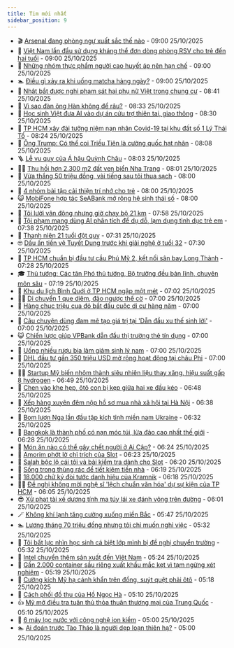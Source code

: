 ```yaml
---
title: Tim mới nhất
sidebar_position: 9
---
```


<!-- vnexpress-tin-moi-nhat:START -->
- 🎬 [Arsenal đang phòng ngự xuất sắc thế nào](https://vnexpress.net/arsenal-dang-phong-ngu-xuat-sac-the-nao-4955694.html) - 09:00 25/10/2025
- 🐎 [Việt Nam lần đầu sử dụng kháng thể đơn dòng phòng RSV cho trẻ đến hai tuổi](https://vnexpress.net/viet-nam-lan-dau-su-dung-khang-the-don-dong-phong-rsv-cho-tre-den-hai-tuoi-4955737.html) - 09:00 25/10/2025
- 🦍 [Những nhóm thực phẩm người cao huyết áp nên hạn chế](https://vnexpress.net/nhung-nhom-thuc-pham-nguoi-cao-huyet-ap-nen-han-che-4955671.html) - 09:00 25/10/2025
- 🏊 [Điều gì xảy ra khi uống matcha hàng ngày?](https://vnexpress.net/dieu-gi-xay-ra-khi-uong-matcha-hang-ngay-4955652.html) - 09:00 25/10/2025
- 🎊 [Nhật bắt được nghi phạm sát hại phụ nữ Việt trong chung cư](https://vnexpress.net/nhat-bat-duoc-nghi-pham-sat-hai-phu-nu-viet-trong-chung-cu-4955706.html) - 08:41 25/10/2025
- 🎃 [Vì sao đàn ông Hàn không để râu?](https://vnexpress.net/vi-sao-dan-ong-han-khong-de-rau-4955729.html) - 08:33 25/10/2025
- 🧰 [Học sinh Việt đưa AI vào dự án cứu trợ thiên tai, giao thông](https://vnexpress.net/hoc-sinh-viet-dua-ai-vao-du-an-cuu-tro-thien-tai-giao-thong-4955736.html) - 08:30 25/10/2025
- 🔭 [TP HCM xây đài tưởng niệm nạn nhân Covid-19 tại khu đất số 1 Lý Thái Tổ](https://vnexpress.net/tp-hcm-xay-dai-tuong-niem-nan-nhan-covid-19-tai-khu-dat-so-1-ly-thai-to-4955728.html) - 08:24 25/10/2025
- 🫶 [Ông Trump: Có thể coi Triều Tiên là cường quốc hạt nhân](https://vnexpress.net/ong-trump-co-the-coi-trieu-tien-la-cuong-quoc-hat-nhan-4955701.html) - 08:08 25/10/2025
- 🪜 [Lễ vu quy của Á hậu Quỳnh Châu](https://vnexpress.net/le-vu-quy-cua-a-hau-quynh-chau-4955710.html) - 08:03 25/10/2025
- 👨‍🏫 [Thu hồi hơn 2.300 m2 đất ven biển Nha Trang](https://vnexpress.net/thu-hoi-hon-2-300-m2-dat-ven-bien-nha-trang-4955722.html) - 08:01 25/10/2025
- 🎊 [Vừa thắng 50 triệu đồng, vài tiếng sau tôi thua sạch](https://vnexpress.net/vua-thang-50-trieu-dong-vai-tieng-sau-toi-thua-sach-4951489.html) - 08:00 25/10/2025
- 🎊 [4 nhóm bài tập cải thiện trí nhớ cho trẻ](https://vnexpress.net/4-nhom-bai-tap-cai-thien-tri-nho-cho-tre-4955645.html) - 08:00 25/10/2025
- 😺 [MobiFone hợp tác SeABank mở rộng hệ sinh thái số](https://vnexpress.net/mobifone-hop-tac-seabank-mo-rong-he-sinh-thai-so-4955641.html) - 08:00 25/10/2025
- 🐘 [Tôi lười vận động nhưng giờ chạy bộ 21 km](https://vnexpress.net/toi-luoi-van-dong-nhung-gio-chay-bo-21-km-4955715.html) - 07:58 25/10/2025
- 🌁 [Tội phạm mạng dùng AI phân tích để dụ dỗ, lạm dụng tình dục trẻ em](https://vnexpress.net/toi-pham-mang-dung-ai-phan-tich-de-du-do-lam-dung-tinh-duc-tre-em-4955700.html) - 07:38 25/10/2025
- 🐲 [Thanh niên 21 tuổi đột quỵ](https://vnexpress.net/thanh-nien-21-tuoi-dot-quy-4955705.html) - 07:31 25/10/2025
- 🤓 [Dấu ấn tiền vệ Tuyết Dung trước khi giải nghệ ở tuổi 32](https://vnexpress.net/dau-an-tien-ve-tuyet-dung-truoc-khi-giai-nghe-o-tuoi-32-4955684.html) - 07:30 25/10/2025
- 💪 [TP HCM chuẩn bị đầu tư cầu Phú Mỹ 2, kết nối sân bay Long Thành](https://vnexpress.net/tp-hcm-chuan-bi-dau-tu-cau-phu-my-2-ket-noi-san-bay-long-thanh-4955691.html) - 07:28 25/10/2025
- 🎓 [Thủ tướng: Các tân Phó thủ tướng, Bộ trưởng đều bản lĩnh, chuyên môn sâu](https://vnexpress.net/thu-tuong-cac-tan-pho-thu-tuong-bo-truong-deu-ban-linh-chuyen-mon-sau-4955689.html) - 07:19 25/10/2025
- 🫣 [Khu du lịch Bình Quới ở TP HCM ngập một mét](https://vnexpress.net/khu-du-lich-binh-quoi-o-tp-hcm-ngap-mot-met-4955697.html) - 07:02 25/10/2025
- 🧑‍💻 [Di chuyển 1 que diêm, đảo ngược thế cờ](https://vnexpress.net/cau-do-que-diem-di-chuyen-que-diem-di-chuyen-1-que-diem-dao-nguoc-the-co-4955426.html) - 07:00 25/10/2025
- 🐲 [Hàng chục triệu cua đỏ bắt đầu cuộc di cư hàng năm](https://vnexpress.net/hang-chuc-trieu-cua-do-bat-dau-cuoc-di-cu-hang-nam-4955348.html) - 07:00 25/10/2025
- 🌝 [Câu chuyện dùng đam mê tạo giá trị tại &#39;Dẫn đầu xu thế sinh lời&#39;](https://vnexpress.net/cau-chuyen-dung-dam-me-tao-gia-tri-tai-dan-dau-xu-the-sinh-loi-4955698.html) - 07:00 25/10/2025
- 😺 [Chiến lược giúp VPBank dẫn đầu thị trường thẻ tín dụng](https://vnexpress.net/chien-luoc-giup-vpbank-dan-dau-thi-truong-the-tin-dung-4955686.html) - 07:00 25/10/2025
- 🐎 [Uống nhiều rượu bia làm giảm sinh lý nam](https://vnexpress.net/uong-nhieu-ruou-bia-lam-giam-sinh-ly-nam-4955638.html) - 07:00 25/10/2025
- 🎡 [DHL đầu tư gần 350 triệu USD mở rộng hoạt động tại châu Phi](https://vnexpress.net/dhl-dau-tu-gan-350-trieu-usd-mo-rong-hoat-dong-tai-chau-phi-4953559.html) - 07:00 25/10/2025
- 👨‍🏫 [Startup Mỹ biến nhôm thành siêu nhiên liệu thay xăng, hiệu suất gấp 8 hydrogen](https://vnexpress.net/startup-my-bien-nhom-thanh-sieu-nhien-lieu-thay-xang-hieu-suat-gap-8-hydrogen-4955664.html) - 06:49 25/10/2025
- 🦆 [Chen vào khe hẹp, ôtô con bị kẹp giữa hai xe đầu kéo](https://vnexpress.net/chen-vao-khe-hep-oto-con-bi-kep-giua-hai-xe-dau-keo-4955506.html) - 06:48 25/10/2025
- 🚦 [Xếp hàng xuyên đêm nộp hồ sơ mua nhà xã hội tại Hà Nội](https://vnexpress.net/xep-hang-xuyen-dem-nop-ho-so-mua-nha-xa-hoi-tai-ha-noi-4955669.html) - 06:38 25/10/2025
- 💫 [Bom lượn Nga lần đầu tập kích tỉnh miền nam Ukraine](https://vnexpress.net/bom-luon-nga-lan-dau-tap-kich-tinh-mien-nam-ukraine-4955295.html) - 06:32 25/10/2025
- 🎉 [Bangkok là thành phố có nạn móc túi, lừa đảo cao nhất thế giới](https://vnexpress.net/bangkok-la-thanh-pho-co-nan-moc-tui-lua-dao-cao-nhat-the-gioi-4955624.html) - 06:28 25/10/2025
- 🌋 [Món ăn nào có thể gây chết người ở Ai Cập?](https://vnexpress.net/mon-an-nao-co-the-gay-chet-nguoi-o-ai-cap-4955650.html) - 06:24 25/10/2025
- 🤖 [Amorim phớt lờ chỉ trích của Slot](https://vnexpress.net/amorim-phot-lo-chi-trich-cua-slot-4955610.html) - 06:23 25/10/2025
- 🦏 [Salah bộc lộ cái tôi và bài kiểm tra dành cho Slot](https://vnexpress.net/salah-boc-lo-cai-toi-va-bai-kiem-tra-danh-cho-slot-4955510.html) - 06:20 25/10/2025
- 🦩 [Sống trong thùng rác để tiết kiệm tiền nhà](https://vnexpress.net/song-trong-thung-rac-de-tiet-kiem-tien-nha-4955537.html) - 06:19 25/10/2025
- 👺 [18.000 chữ ký đòi tước danh hiệu của Kramnik](https://vnexpress.net/18-000-chu-ky-doi-tuoc-danh-hieu-cua-kramnik-4955676.html) - 06:18 25/10/2025
- 🧑‍🏫 [Đề nghị không mời nghệ sĩ &#39;lệch chuẩn văn hóa&#39; dự sự kiện của TP HCM](https://vnexpress.net/de-nghi-khong-moi-nghe-si-lech-chuan-van-hoa-du-su-kien-cua-tp-hcm-4955682.html) - 06:05 25/10/2025
- 😎 [Xử phạt tài xế dương tính ma túy lái xe đánh võng trên đường](https://vnexpress.net/xu-phat-tai-xe-duong-tinh-ma-tuy-lai-xe-danh-vong-tren-duong-4955668.html) - 06:01 25/10/2025
- 🪄 [Không khí lạnh tăng cường xuống miền Bắc](https://vnexpress.net/khong-khi-lanh-tang-cuong-xuong-mien-bac-4955631.html) - 05:47 25/10/2025
- 🏊 [Lương tháng 70 triệu đồng nhưng tôi chỉ muốn nghỉ việc](https://vnexpress.net/luong-thang-70-trieu-dong-nhung-toi-chi-muon-nghi-viec-4955670.html) - 05:32 25/10/2025
- 💃 [Tôi bất lực nhìn học sinh cá biệt lớp mình bị đề nghị chuyển trường](https://vnexpress.net/toi-bat-luc-nhin-hoc-sinh-ca-biet-lop-minh-bi-cho-nghi-hoc-4955615.html) - 05:32 25/10/2025
- 🦆 [Intel chuyển thêm sản xuất đến Việt Nam](https://vnexpress.net/intel-chuyen-them-san-xuat-den-viet-nam-4955642.html) - 05:24 25/10/2025
- 🎊 [Gần 2.000 container sầu riêng xuất khẩu mắc kẹt vì tạm ngừng xét nghiệm](https://vnexpress.net/gan-2-000-container-sau-rieng-xuat-khau-mac-ket-vi-tam-ngung-xet-nghiem-4955678.html) - 05:19 25/10/2025
- 👺 [Cường kích Mỹ hạ cánh khẩn trên đồng, suýt quệt phải ôtô](https://vnexpress.net/cuong-kich-my-ha-canh-khan-tren-dong-suyt-quet-phai-oto-4955619.html) - 05:18 25/10/2025
- 🎡 [Cách phối đồ thu của Hồ Ngọc Hà](https://vnexpress.net/cach-phoi-do-thu-cua-ho-ngoc-ha-4955661.html) - 05:10 25/10/2025
- 👍 [Mỹ mở điều tra tuân thủ thỏa thuận thương mại của Trung Quốc](https://vnexpress.net/my-mo-dieu-tra-tuan-thu-thoa-thuan-thuong-mai-cua-trung-quoc-4955623.html) - 05:10 25/10/2025
- 🐎 [6 máy lọc nước với công nghệ ion kiềm](https://vnexpress.net/6-may-loc-nuoc-voi-cong-nghe-ion-kiem-4955558.html) - 05:00 25/10/2025
- 🏊 [Ai đoán trước Tào Tháo là người dẹp loạn thiên hạ?](https://vnexpress.net/crossword-giai-o-chu-o-chu-ai-doan-truoc-tao-thao-la-nguoi-dep-loan-thien-ha-4955212.html) - 05:00 25/10/2025<!-- vnexpress-tin-moi-nhat:END -->

